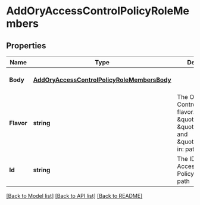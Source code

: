 # AddOryAccessControlPolicyRoleMembers

## Properties
Name | Type | Description | Notes
------------ | ------------- | ------------- | -------------
**Body** | [**AddOryAccessControlPolicyRoleMembersBody**](addOryAccessControlPolicyRoleMembersBody.md) |  | [optional] [default to null]
**Flavor** | **string** | The ORY Access Control Policy flavor. Can be \&quot;regex\&quot;, \&quot;glob\&quot;, and \&quot;exact\&quot;.  in: path | [default to null]
**Id** | **string** | The ID of the ORY Access Control Policy Role.  in: path | [default to null]

[[Back to Model list]](../README.md#documentation-for-models) [[Back to API list]](../README.md#documentation-for-api-endpoints) [[Back to README]](../README.md)


